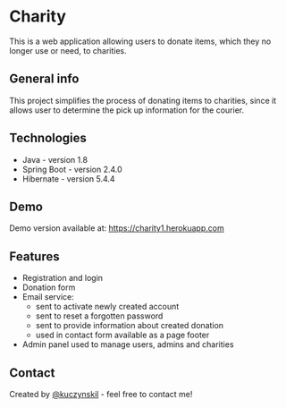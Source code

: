 # Charity
This is a web application allowing users to donate items, which they no longer use or need, to charities.

## General info
This project simplifies the process of donating items to charities, since it allows user
to determine the pick up information for the courier.

## Technologies
* Java - version 1.8
* Spring Boot - version 2.4.0
* Hibernate - version 5.4.4

## Demo
Demo version available at: https://charity1.herokuapp.com

## Features
* Registration and login
* Donation form
* Email service:
  * sent to activate newly created account
  * sent to reset a forgotten password
  * sent to provide information about created donation
  * used in contact form available as a page footer
* Admin panel used to manage users, admins and charities

## Contact
Created by [@kuczynskil](https://www.github.com/kuczynskil) - feel free to contact me!
